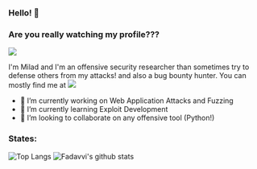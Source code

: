 ### Hello! 👋

### Are you really watching my profile???
<img src="https://media.giphy.com/media/zy89dUFZCagFy/giphy.gif"/></a> 

I'm Milad and I'm an offensive security researcher than sometimes try to defense others from my attacks! and also a bug bounty hunter. You can mostly find me at <a href= "https://www.linkedin.com/in/fadavvi/"><img src="https://img.icons8.com/material-outlined/30/000000/linkedin.png"/></a> 

- 🔭 I’m currently working on Web Application Attacks and Fuzzing
- 🌱 I’m currently learning Exploit Development
- 👯 I’m looking to collaborate on any offensive tool (Python!)

### States:
![Top Langs](https://github-readme-stats.vercel.app/api/top-langs/?username=fadavvi&show_icons=true&theme=dracula) ![Fadavvi's github stats](https://github-readme-stats.vercel.app/api?username=fadavvi&show_icons=true&theme=dracula)



<!--
**Fadavvi/fadavvi** is a ✨ _special_ ✨ repository because its `README.md` (this file) appears on your GitHub profile.

Here are some ideas to get you started:


 ...
 ...
- 🤔 I’m looking for help with ...
- 💬 Ask me about ...
- 📫 How to reach me: ...
- 😄 Pronouns: ...
- ⚡ Fun fact: ...
-->

